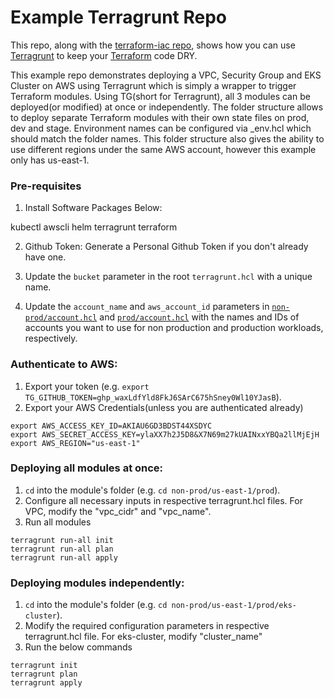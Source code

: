 # Example Terragrunt Repo

This repo, along with the [terraform-iac repo](https://github.com/moonorb/terraform-iac), shows how you can use [Terragrunt](https://github.com/gruntwork-io/terragrunt) to keep your
[Terraform](https://www.terraform.io) code DRY. 

This example repo demonstrates deploying a VPC, Security Group and EKS Cluster on AWS using Terragrunt which is simply a wrapper to trigger Terraform modules.
Using TG(short for Terragrunt), all 3 modules can be deployed(or modified) at once or independently. The folder structure allows to deploy separate Terraform modules with their own state files on prod, dev and stage. Environment names can be configured via _env.hcl which should match the folder names. This folder structure also gives the ability to use different regions under the same AWS account, however this example only has us-east-1.

### Pre-requisites

1. Install Software Packages Below: 

kubectl
awscli
helm
terragrunt
terraform

2. Github Token:
Generate a Personal Github Token if you don't already have one.

3. Update the `bucket` parameter in the root `terragrunt.hcl` with a unique name. 

4. Update the `account_name` and `aws_account_id` parameters in [`non-prod/account.hcl`](/non-prod/account.hcl) and
   [`prod/account.hcl`](/prod/account.hcl) with the names and IDs of accounts you want to use for non production and 
   production workloads, respectively.



### Authenticate to AWS: 

1. Export your token (e.g. `export TG_GITHUB_TOKEN=ghp_waxLdfYld8FkJ6SArC675hSney0Wl10YJasB`).
2. Export your AWS Credentials(unless you are authenticated already)
```
export AWS_ACCESS_KEY_ID=AKIAU6GD3BDST44XSDYC
export AWS_SECRET_ACCESS_KEY=ylaXX7h2J5D8&X7N69m27kUAINxxYBQa2llMjEjH
export AWS_REGION="us-east-1"
```

### Deploying all modules at once: 
1. `cd` into the module's folder (e.g. `cd non-prod/us-east-1/prod`).
2. Configure all necessary inputs in respective terragrunt.hcl files. For VPC, modify the "vpc_cidr" and "vpc_name". 
3. Run all modules
```
terragrunt run-all init
terragrunt run-all plan
terragrunt run-all apply
```

### Deploying modules independently: 

1. `cd` into the module's folder (e.g. `cd non-prod/us-east-1/prod/eks-cluster`).
2. Modify the required configuration parameters in respective terragrunt.hcl file. For eks-cluster, modify "cluster_name"
3. Run the below commands
```
terragrunt init
terragrunt plan
terragrunt apply
```
